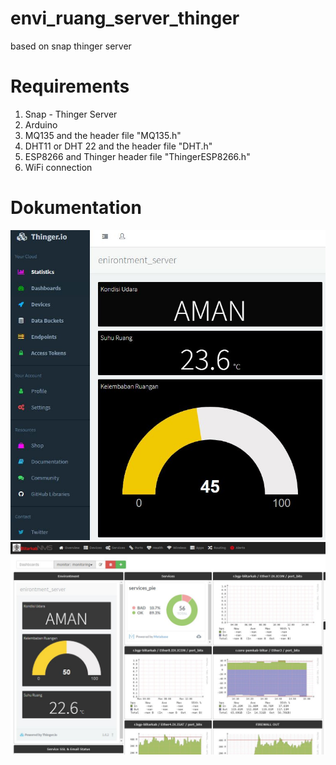# envi_ruang_server_thinger
based on snap thinger server

# Requirements
1. Snap - Thinger Server
2. Arduino 
3. MQ135 and the header file "MQ135.h"
4. DHT11 or DHT 22 and the header file "DHT.h"
5. ESP8266 and Thinger header file "ThingerESP8266.h"
6. WiFi connection

# Dokumentation
![dashboard](https://github.com/didikw/envi_ruang_server_thinger/blob/main/envi_ruang_server.JPG)
![embeded](https://github.com/didikw/envi_ruang_server_thinger/blob/main/embeded_envi.JPG)
